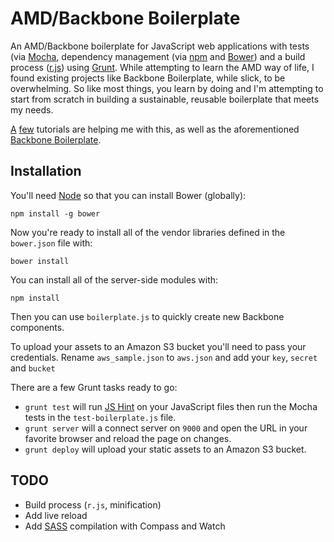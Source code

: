 # AMD/Backbone Boilerplate 

An AMD/Backbone boilerplate for JavaScript web applications with tests (via [Mocha](http://visionmedia.github.io/mocha), dependency management (via [npm](https://npmjs.org) and [Bower](https://github.com/bower/bower)) and a build process ([r.js](http://requirejs.org/docs/optimization.html)) using [Grunt](http://gruntjs.com). While attempting to learn the AMD way of life, I found existing projects like Backbone Boilerplate, while slick, to be overwhelming. So like most things, you learn by doing and I'm attempting to start from scratch in building a sustainable, reusable boilerplate that meets my needs.  

[A](http://www.henriquebarroso.com/creating-a-dynamic-modular-multi-page-app-with-backbone-js-and-requirejs/) [few](http://backbonetutorials.com/organizing-backbone-using-modules/) tutorials are helping me with this, as well as the aforementioned [Backbone Boilerplate](https://github.com/backbone-boilerplate/backbone-boilerplate).

## Installation

You'll need [Node](http://nodejs.org) so that you can install Bower (globally):

    npm install -g bower

Now you're ready to install all of the vendor libraries defined in the `bower.json` file with:

    bower install

You can install all of the server-side modules with:

    npm install

Then you can use `boilerplate.js` to quickly create new Backbone components.

To upload your assets to an Amazon S3 bucket you'll need to pass your credentials. Rename `aws_sample.json` to `aws.json` and add your `key`, `secret` and `bucket`

There are a few Grunt tasks ready to go:

* `grunt test` will run [JS Hint](http://www.jshint.com) on your JavaScript files then run the Mocha tests in the `test-boilerplate.js` file.
* `grunt server` will a connect server on `9000` and open the URL in your favorite browser and reload the page on changes.
* `grunt deploy` will upload your static assets to an Amazon S3 bucket.

## TODO
* Build process (`r.js`, minification)
* Add live reload
* Add [SASS](http://sass-lang.com/) compilation with Compass and Watch